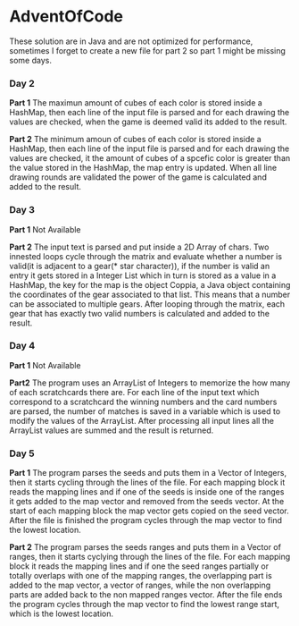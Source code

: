 # AdventOfCode
These solution are in Java and are not optimized for performance, sometimes I forget to create a new file for part 2 so part 1 might be missing 
some days. 
### Day 2
__Part 1__ The maximun amount of cubes of each color is stored inside a HashMap, then each line of the input file is parsed and for each drawing the values are checked, when the game is deemed valid its added to the result.

__Part 2__ The minimum amoun of cubes of each color is stored inside a HashMap, then each line of the input file is parsed and for each drawing the values are checked, it the amount of cubes of a spcefic color is greater than the value stored in the HashMap, the map entry is updated. When all line drawing rounds are validated the power of the game is calculated and added to the result.

### Day 3
__Part 1__ Not Available

__Part 2__ The input text is parsed and put inside a 2D Array of chars. Two innested loops cycle through the matrix and evaluate whether a number is valid(it is adjacent to a gear(* star character)), if the number is valid an entry it gets stored in a Integer List which in turn is stored as a value in a HashMap, the key for the map is the object Coppia, a Java object containing the coordinates of the gear associated to that list. This means that a number can be associated to multiple gears. After looping through the matrix, each gear that has exactly two valid numbers is calculated and added to the result.


### Day 4
__Part 1__ Not Available

__Part2__ The program uses an ArrayList of Integers to memorize the how many of each scratchcards there are. For each line of the input text which correspond to a scratchcard the winning numbers and the card numbers are parsed, the number of matches is saved in a variable which is used to modify the values of the ArrayList. After processing all input lines all the ArrayList values are summed and the result is returned.

### Day 5
__Part 1__
The program parses the seeds and puts them in a Vector of Integers, then it starts cycling through the lines of the file. For each mapping block it reads the mapping lines and if one of the seeds is inside one of the ranges it gets added to the map vector and removed from the seeds vector. At the start of each mapping block the map vector gets copied on the seed vector. After the file is finished the program cycles through the map vector to find the lowest location.

__Part 2__
The program parses the seeds ranges and puts them in a Vector of ranges, then it starts cyclying through the lines of the file. For each mapping block it reads the mapping lines and if one the seed ranges partially or totally overlaps with one of the mapping ranges, the overlapping part is added to the map vector, a vector of ranges, while the non overlapping parts are added back to the non mapped ranges vector. After the file ends the program cycles through the map vector to find the lowest range start, which is the lowest location.
